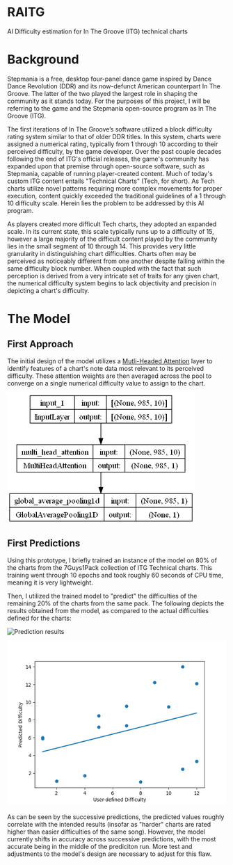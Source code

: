 # RAITG
AI Difficulty estimation for In The Groove (ITG) technical charts

# Background
Stepmania is a free, desktop four-panel dance game inspired by Dance Dance Revolution (DDR) and its now-defunct American counterpart In The Groove. The latter of the two played the largest role in shaping the community as it stands today. For the purposes of this project, I will be referring to the game and the Stepmania open-source program as In The Groove (ITG).

The first iterations of In The Groove’s software utilized a block difficulty rating system similar to that of older DDR titles. In this system, charts were assigned a numerical rating, typically from 1 through 10 according to their perceived difficulty, by the game developer. Over the past couple decades following the end of ITG's official releases, the game's community has expanded upon that premise through open-source software, such as Stepmania, capable of running player-created content. Much of today's custom ITG content entails "Technical Charts" (Tech, for short). As Tech charts utilize novel patterns requiring more complex movements for proper execution, content quickly exceeded the traditional guidelines of a 1 through 10 difficulty scale. Herein lies the problem to be addressed by this AI program.

As players created more difficult Tech charts, they adopted an expanded scale. In its current state, this scale typically runs up to a difficulty of 15, however a large majority of the difficult content played by the community lies in the small segment of 10 through 14. This provides very little granularity in distinguishing chart difficulties. Charts often may be perceived as noticeably different from one another despite falling within the same difficulty block number. When coupled with the fact that such perception is derived from a very intricate set of traits for any given chart, the numerical difficulty system begins to lack objectivity and precision in depicting a chart's difficulty.


# The Model
## First Approach
The initial design of the model utilizes a [Mutli-Headed Attention](https://keras.io/api/layers/attention_layers/multi_head_attention/) layer to identify features of a chart's note data most relevant to its perceived difficulty. These attention weights are then averaged across the pool to converge on a single numerical difficulty value to assign to the chart.

![model diagram](figures/model_diagram.png)

## First Predictions
Using this prototype, I briefly trained an instance of the model on 80% of the charts from the 7Guys1Pack collection of ITG Technical charts. This training went through 10 epochs and took roughly 60 seconds of CPU time, meaning it is very lightweight.

Then, I utilized the trained model to "predict" the difficulties of the remaining 20% of the charts from the same pack. The following depicts the results obtained from the model, as compared to the actual difficulties defined for the charts:

![Prediction results](https://cdn.discordapp.com/attachments/1095182007354540147/1129141076788252734/Code_j7VN8K1rUh.png)

![model diagram](figures/2023-07-13T13-01.png)

As can be seen by the successive predictions, the predicted values roughly correlate with the intended results (insofar as "harder" charts are rated higher than easier difficulties of the same song).
However, the model currently shifts in accuracy across successive predictions, with the most accurate being in the middle of the prediciton run. More test and adjustments to the model's design are necessary to adjust for this flaw.
